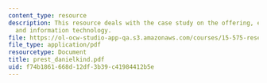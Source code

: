 ```yaml
---
content_type: resource
description: This resource deals with the case study on the offering, e-business,
  and information technology.
file: https://ol-ocw-studio-app-qa.s3.amazonaws.com/courses/15-575-research-seminar-in-it-and-organizations-economic-perspectives-spring-2004/f74b1861668d12df3b39c41984412b5e_prest_danielkind.pdf
file_type: application/pdf
resourcetype: Document
title: prest_danielkind.pdf
uid: f74b1861-668d-12df-3b39-c41984412b5e
---
```

